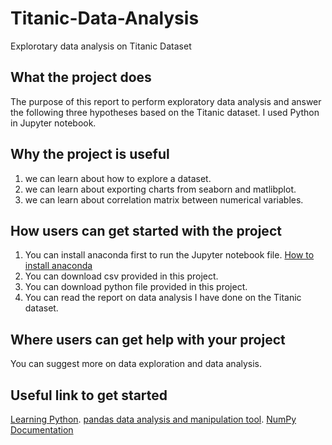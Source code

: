 # Titanic-Data-Analysis
Explorotary data analysis on Titanic Dataset

## What the project does #
  The purpose of this report to perform exploratory data analysis and answer the following three hypotheses based on the Titanic dataset. I used Python in Jupyter notebook. 
## Why the project is useful
1. we can learn about how to explore a dataset.
2. we can learn about exporting charts from seaborn and matlibplot.
3. we can learn about correlation matrix between numerical variables.

## How users can get started with the project
1. You can install anaconda first to run the Jupyter notebook file. [How to install anaconda](https://docs.anaconda.com/anaconda/install/ "Named link title")
2. You can download csv provided in this project.
3. You can download python file provided in this project.
4. You can read the report on data analysis I have done on the Titanic dataset.



## Where users can get help with your project
You can suggest more on data exploration and data analysis.

## Useful link to get started
[Learning Python](https://www.python.org/about/gettingstarted/ "Named link title"). 
[pandas data analysis and manipulation tool](https://pandas.pydata.org/ "Named link title"). 
[NumPy Documentation](https://numpy.org/ "Named link title")
